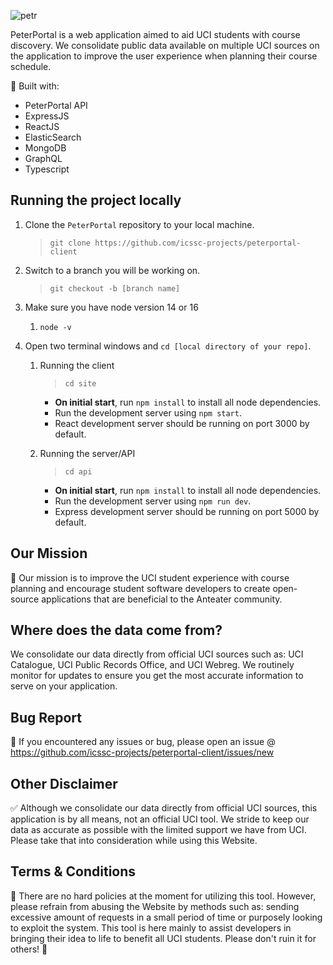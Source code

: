 ![petr](https://github.com/icssc-projects/peterportal-public-api/blob/master/public/images/peterportal-banner-logo.png?raw=true)

PeterPortal is a web application aimed to aid UCI students with course discovery. We consolidate public data available on multiple UCI sources on the application to improve the user experience when planning their course schedule.

🔨 Built with:

* PeterPortal API
* ExpressJS
* ReactJS
* ElasticSearch
* MongoDB
* GraphQL
* Typescript

## Running the project locally
1. Clone the `PeterPortal` repository to your local machine.
    
    > `git clone https://github.com/icssc-projects/peterportal-client`
    > 
2. Switch to a branch you will be working on.
    
    > `git checkout -b [branch name]`
    > 
3. Make sure you have node version 14 or 16
    1. `node -v`
4. Open two terminal windows and `cd [local directory of your repo]`.
    1. Running the client
        
        > `cd site`
        > 
        - **On initial start**, run `npm install` to install all node dependencies.
        - Run the development server using `npm start`.
        - React development server should be running on port 3000 by default.
    2. Running the server/API
        
        > `cd api`
        > 
        - **On initial start**, run `npm install` to install all node dependencies.
        - Run the development server using `npm run dev`.
        - Express development server should be running on port 5000 by default.

## Our Mission
🎇 Our mission is to improve the UCI student experience with course planning and encourage student software developers to create open-source applications that are beneficial to the Anteater community.

## Where does the data come from?

We consolidate our data directly from official UCI sources such as: UCI Catalogue, UCI Public Records Office, and UCI Webreg. We routinely monitor for updates to ensure you get the most accurate information to serve on your application.

## Bug Report
🐞 If you encountered any issues or bug, please open an issue @ https://github.com/icssc-projects/peterportal-client/issues/new


## Other Disclaimer
✅ Although we consolidate our data directly from official UCI sources, this application is by all means, not an official UCI tool. We stride to keep our data as accurate as possible with the limited support we have from UCI. Please take that into consideration while using this Website.

## Terms & Conditions
📜 There are no hard policies at the moment for utilizing this tool. However, please refrain from abusing the Website by methods such as: sending excessive amount of requests in a small period of time or purposely looking to exploit the system. This tool is here mainly to assist developers in bringing their idea to life to benefit all UCI students. Please don't ruin it for others! 🙂
